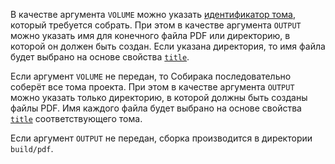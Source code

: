 В качестве аргумента `VOLUME` можно указать [идентификатор тома](/overview/terms.md#volume), который требуется собрать. При этом в качестве аргумента `OUTPUT` можно указать имя для конечного файла PDF или директорию, в которой он должен быть создан. Если указана директория, то имя файла будет выбрано на основе свойства [`title`](/reference/configuration.md#title).

Если аргумент `VOLUME` не передан, то Собирака последовательно соберёт все тома проекта. При этом в качестве аргумента `OUTPUT` можно указать только директорию, в которой должны быть созданы файлы PDF. Имя каждого файла будет выбрано на основе свойства [`title`](/reference/configuration.md#title) соответствующего тома.

Если аргумент `OUTPUT` не передан, сборка производится в директории `build/pdf`.